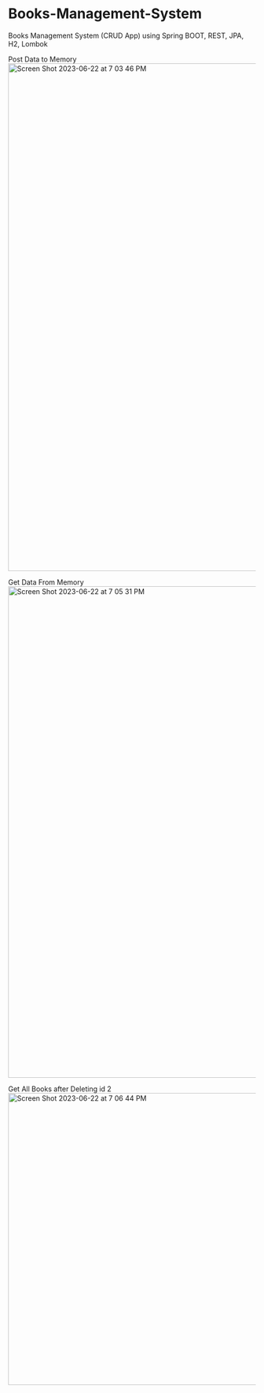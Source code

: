 # Books-Management-System

Books Management System (CRUD App) using Spring BOOT, REST, JPA, H2, Lombok


Post Data to Memory
<img width="1031" alt="Screen Shot 2023-06-22 at 7 03 46 PM" src="https://github.com/shibha20/Books-Management-System/assets/46352532/12ca147d-538e-443d-ae4b-bd8e4f45b89d">

Get Data From Memory
<img width="998" alt="Screen Shot 2023-06-22 at 7 05 31 PM" src="https://github.com/shibha20/Books-Management-System/assets/46352532/72adb756-3a48-41d8-976d-c878946d8715">


Get All Books after Deleting id 2
<img width="593" alt="Screen Shot 2023-06-22 at 7 06 44 PM" src="https://github.com/shibha20/Books-Management-System/assets/46352532/7fd7a41e-c637-41f3-9604-fee09406939d">

